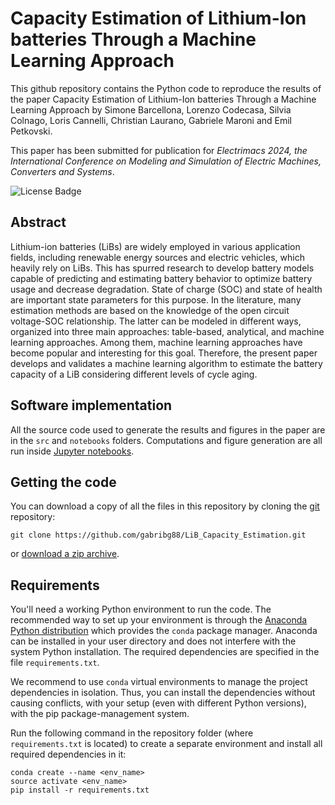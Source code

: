 # Capacity Estimation of Lithium-Ion batteries Through a Machine Learning Approach

This github repository contains the Python code to reproduce the results of the paper Capacity Estimation of Lithium-Ion batteries Through a Machine Learning Approach by Simone Barcellona, Lorenzo Codecasa, Silvia Colnago, Loris Cannelli, Christian
Laurano, Gabriele Maroni and Emil Petkovski.

This paper has been submitted for publication for *Electrimacs 2024, the International Conference on Modeling and Simulation of Electric Machines, Converters and Systems*.

![License Badge](https://img.shields.io/badge/license-MIT-blue)

## Abstract
Lithium-ion batteries (LiBs) are widely employed in various application fields, including renewable energy sources and electric vehicles, which heavily rely on LiBs.
This has spurred research to develop battery models capable of predicting and estimating battery behavior to optimize battery usage and decrease degradation. State of charge (SOC) and state of health are important state parameters for this purpose. In the literature, many estimation methods are based on the knowledge of the open circuit voltage-SOC relationship. The latter can be modeled in different ways, organized into three main approaches: table-based, analytical, and machine learning approaches. Among them, machine learning approaches have become popular and interesting for this goal. Therefore, the present paper develops and validates a machine learning algorithm to estimate the battery capacity of a LiB considering different levels of cycle aging.

## Software implementation
All the source code used to generate the results and figures in the paper are in the `src` and `notebooks` folders. Computations and figure generation are all run inside [Jupyter notebooks](http://jupyter.org/).

## Getting the code
You can download a copy of all the files in this repository by cloning the
[git](https://git-scm.com/) repository:

    git clone https://github.com/gabribg88/LiB_Capacity_Estimation.git

or [download a zip archive](https://github.com/gabribg88/LiB_Capacity_Estimation/archive/refs/heads/master.zip).

## Requirements
You'll need a working Python environment to run the code.
The recommended way to set up your environment is through the
[Anaconda Python distribution](https://www.anaconda.com/download/) which
provides the `conda` package manager.
Anaconda can be installed in your user directory and does not interfere with
the system Python installation.
The required dependencies are specified in the file `requirements.txt`.

We recommend to use `conda` virtual environments to manage the project dependencies in
isolation.
Thus, you can install the dependencies without causing conflicts, with your
setup (even with different Python versions), with the pip package-management system.

Run the following command in the repository folder (where `requirements.txt`
is located) to create a separate environment and install all required
dependencies in it:

    conda create --name <env_name>
    source activate <env_name>
    pip install -r requirements.txt
